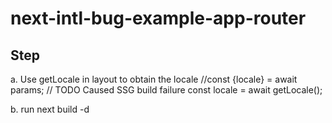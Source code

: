 # next-intl-bug-example-app-router

## Step

a. Use getLocale in layout to obtain the locale
//const {locale} = await params;
// TODO Caused SSG build failure
const locale = await getLocale();

b. run next build -d